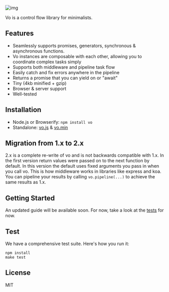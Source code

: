 
![img](https://cldup.com/GbKb42jNdt.png)

Vo is a control flow library for minimalists.

## Features

- Seamlessly supports promises, generators, synchronous & asynchronous functions.
- Vo instances are composable with each other, allowing you to coordinate complex tasks simply
- Supports both middleware and pipeline task flow
- Easily catch and fix errors anywhere in the pipeline
- Returns a promise that you can yield on or "await"
- Tiny (4kb minified + gzip)
- Browser & server support
- Well-tested

## Installation

- Node.js or Browserify: `npm install vo`
- Standalone: [vo.js](dist/vo.js) & [vo.min](dist/vo.min.js)

## Migration from 1.x to 2.x

2.x is a complete re-write of vo and is not backwards compatible with 1.x. In the first version return values were passed on to the next function by default. In this version the default uses fixed arguments you pass in when you call vo. This is how middleware works in libraries like express and koa. You can pipeline your results by calling `vo.pipeline(...)` to achieve the same results as 1.x.

## Getting Started

An updated guide will be available soon. For now, take a look at the [tests](test/) for now.

## Test

We have a comprehensive test suite. Here's how you run it:

```
npm install
make test
```

## License

MIT
